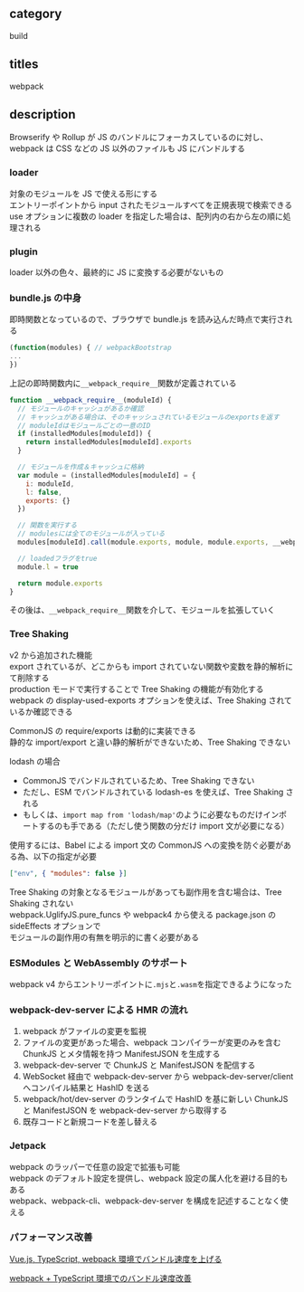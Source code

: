 ## category

build

## titles

webpack

## description

Browserify や Rollup が JS のバンドルにフォーカスしているのに対し、  
webpack は CSS などの JS 以外のファイルも JS にバンドルする

### loader

対象のモジュールを JS で使える形にする  
エントリーポイントから input されたモジュールすべてを正規表現で検索できる  
use オプションに複数の loader を指定した場合は、配列内の右から左の順に処理される

### plugin

loader 以外の色々、最終的に JS に変換する必要がないもの

### bundle.js の中身

即時関数となっているので、ブラウザで bundle.js を読み込んだ時点で実行される

```js
(function(modules) { // webpackBootstrap
...
})
```

上記の即時関数内に`__webpack_require__`関数が定義されている

```js
function __webpack_require__(moduleId) {
  // モジュールのキャッシュがあるか確認
  // キャッシュがある場合は、そのキャッシュされているモジュールのexportsを返す
  // moduleIdはモジュールごとの一意のID
  if (installedModules[moduleId]) {
    return installedModules[moduleId].exports
  }

  // モジュールを作成＆キャッシュに格納
  var module = (installedModules[moduleId] = {
    i: moduleId,
    l: false,
    exports: {}
  })

  // 関数を実行する
  // modulesには全てのモジュールが入っている
  modules[moduleId].call(module.exports, module, module.exports, __webpack_require__)

  // loadedフラグをtrue
  module.l = true

  return module.exports
}
```

その後は、`__webpack_require__`関数を介して、モジュールを拡張していく

### Tree Shaking

v2 から追加された機能  
export されているが、どこからも import されていない関数や変数を静的解析にて削除する  
production モードで実行することで Tree Shaking の機能が有効化する  
webpack の display-used-exports オプションを使えば、Tree Shaking されているか確認できる

CommonJS の require/exports は動的に実装できる  
静的な import/export と違い静的解析ができないため、Tree Shaking できない

lodash の場合

- CommonJS でバンドルされているため、Tree Shaking できない
- ただし、ESM でバンドルされている lodash-es を使えば、Tree Shaking される
- もしくは、`import map from 'lodash/map'`のように必要なものだけインポートするのも手である（ただし使う関数の分だけ import 文が必要になる）

使用するには、Babel による import 文の CommonJS への変換を防ぐ必要がある為、以下の指定が必要

```json
["env", { "modules": false }]
```

Tree Shaking の対象となるモジュールがあっても副作用を含む場合は、Tree Shaking されない  
webpack.UglifyJS.pure_funcs や webpack4 から使える package.json の sideEffects オプションで  
モジュールの副作用の有無を明示的に書く必要がある

### ESModules と WebAssembly のサポート

webpack v4 からエントリーポイントに`.mjs`と`.wasm`を指定できるようになった

### webpack-dev-server による HMR の流れ

1. webpack がファイルの変更を監視
1. ファイルの変更があった場合、webpack コンパイラーが変更のみを含む ChunkJS とメタ情報を持つ ManifestJSON を生成する
1. webpack-dev-server で ChunkJS と ManifestJSON を配信する
1. WebSocket 経由で webpack-dev-server から webpack-dev-server/client へコンパイル結果と HashID を送る
1. webpack/hot/dev-server のランタイムで HashID を基に新しい ChunkJS と ManifestJSON を webpack-dev-server から取得する
1. 既存コードと新規コードを差し替える

### Jetpack

webpack のラッパーで任意の設定で拡張も可能  
webpack のデフォルト設定を提供し、webpack 設定の属人化を避ける目的もある  
webpack、webpack-cli、webpack-dev-server を構成を記述することなく使える

### パフォーマンス改善

<a href="https://qiita.com/kurosame/items/81a23987048860097e60" target="_blank">Vue.js, TypeScript, webpack 環境でバンドル速度を上げる</a>

<a href="https://kurosame-th.hatenadiary.com/entry/2019/04/21/190549" target="_blank">webpack + TypeScript 環境でのバンドル速度改善</a>
